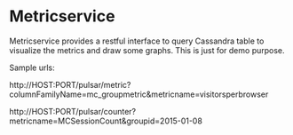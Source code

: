 # Metricservice

Metricservice provides a restful interface to query Cassandra table to visualize the metrics and draw some graphs. This is just for demo purpose.

Sample urls:

http://HOST:PORT/pulsar/metric?columnFamilyName=mc_groupmetric&metricname=visitorsperbrowser

http://HOST:PORT/pulsar/counter?metricname=MCSessionCount&groupid=2015-01-08